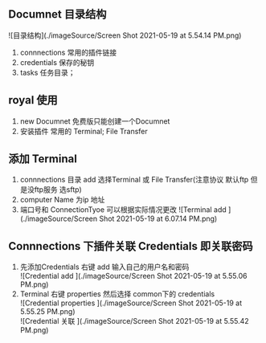 ## Documnet 目录结构 
![目录结构](./imageSource/Screen Shot 2021-05-19 at 5.54.14 PM.png)
1. connnections 常用的插件链接  
2. credentials 保存的秘钥 
3. tasks 任务目录；  

## royal 使用  
1. new Documnet   免费版只能创建一个Documnet
2. 安装插件 常用的 Terminal; File Transfer 

## 添加 Terminal 
1. connnections 目录 add  选择Terminal 或 File Transfer(注意协议 默认ftp 但是没ftp服务 选sftp)
2. computer Name 为ip 地址  
3. 端口号和 ConnectionTyoe 可以根据实际情况更改 
![Terminal add ](./imageSource/Screen Shot 2021-05-19 at 6.07.14 PM.png)

## Connnections 下插件关联 Credentials 即关联密码  
1. 先添加Credentials 右键 add 输入自己的用户名和密码<br/>
![Credential add ](./imageSource/Screen Shot 2021-05-19 at 5.55.06 PM.png)
2. Terminal 右键 properties 然后选择 common下的 credentials <br/> 
![Credential properties ](./imageSource/Screen Shot 2021-05-19 at 5.55.25 PM.png)<br/>
![Credential 关联 ](./imageSource/Screen Shot 2021-05-19 at 5.55.42 PM.png)<br/>




